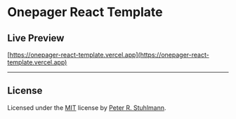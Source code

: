 # Onepager React Template

## Live Preview

[https://onepager-react-template.vercel.app](https://onepager-react-template.vercel.app)

---

## License

Licensed under the [MIT](./LICENSE) license by [Peter R. Stuhlmann](https://peter-stuhlmann-webentwicklung.de).
